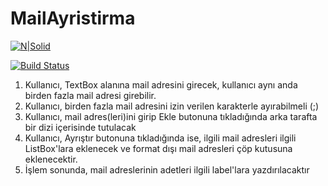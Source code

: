 # MailAyristirma
[![N|Solid](https://pbs.twimg.com/profile_images/794178207708758016/QRRFL0vi_400x400.jpg)](https://pbs.twimg.com/profile_images/794178207708758016/QRRFL0vi_400x400.jpg)

[![Build Status](https://travis-ci.org/joemccann/dillinger.svg?branch=master)](https://travis-ci.org/joemccann/dillinger)

1) Kullanıcı, TextBox alanına mail adresini girecek, kullanıcı aynı anda birden fazla mail adresi girebilir.
2) Kullanıcı, birden fazla mail adresini izin verilen karakterle ayırabilmeli (;)
3) Kullanıcı, mail adres(leri)ini girip Ekle butonuna tıkladığında arka tarafta bir dizi içerisinde tutulacak
4) Kullanıcı, Ayrıştır butonuna tıkladığında ise, ilgili mail adresleri ilgili ListBox'lara eklenecek ve format dışı mail adresleri çöp kutusuna eklenecektir.
5) İşlem sonunda, mail adreslerinin adetleri ilgili label'lara yazdırılacaktır
